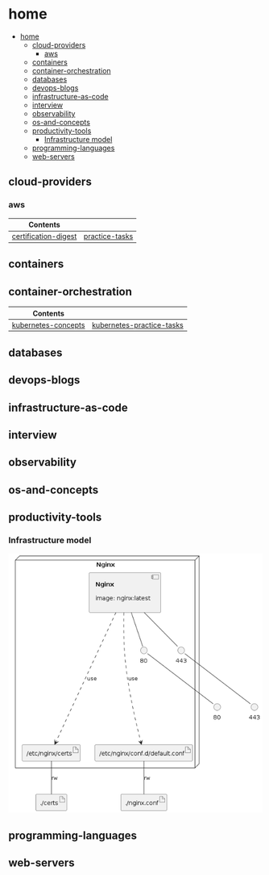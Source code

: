 # home

- [home](#home)
  - [cloud-providers](#cloud-providers)
    - [aws](#aws)
  - [containers](#containers)
  - [container-orchestration](#container-orchestration)
  - [databases](#databases)
  - [devops-blogs](#devops-blogs)
  - [infrastructure-as-code](#infrastructure-as-code)
  - [interview](#interview)
  - [observability](#observability)
  - [os-and-concepts](#os-and-concepts)
  - [productivity-tools](#productivity-tools)
    - [Infrastructure model](#infrastructure-model)
  - [programming-languages](#programming-languages)
  - [web-servers](#web-servers)

## cloud-providers
### aws

  
| Contents        |            | 
| ------------- |:-------------:| 
| [certification-digest](home/cloud-providers/aws/certifications-digest)    | [practice-tasks](home/cloud-providers/aws/practice-tasks) | 



## containers



## container-orchestration

| Contents                 |                    | 
|--------------------------|:------------------:| 
| [kubernetes-concepts](home/container-orchestration/kubernetes/concepts) | [kubernetes-practice-tasks](home/container-orchestration/kubernetes) | 


## databases


## devops-blogs


## infrastructure-as-code


## interview


## observability


## os-and-concepts

## productivity-tools

### Infrastructure model

![Infrastructure model](home/productivity-tools/.images/infrastructure_model.png)

## programming-languages

## web-servers

